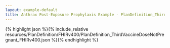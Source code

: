 ```yaml
---
layout: example-default
title: Anthrax Post-Exposure Prophylaxis Example - PlanDefinition_ThirdVaccineDoseNotPregnant_FHIRv400.
---
```


{% highlight json %}{% include_relative resources/PlanDefinition/FHIRv400/PlanDefinition_ThirdVaccineDoseNotPregnant_FHIRv400.json %}{% endhighlight %}

